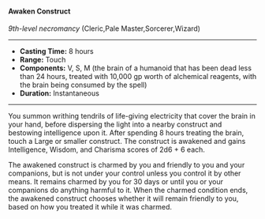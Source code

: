 #### Awaken Construct
*9th-level necromancy* (Cleric,Pale Master,Sorcerer,Wizard)
___
- **Casting Time:** 8 hours
- **Range:** Touch
- **Components:** V, S, M (the brain of a humanoid that has been dead less than 24 hours, treated with 10,000 gp worth of alchemical reagents, with the brain being consumed by the spell)
- **Duration:** Instantaneous
---
You summon writhing tendrils of life-giving electricity that cover the brain in your hand, before dispersing the light into a nearby construct and bestowing intelligence upon it. After spending 8 hours treating the brain, touch a Large or smaller construct. The construct is awakened and gains Intelligence, Wisdom, and Charisma scores of 2d6 + 6 each.

The awakened construct is charmed by you and friendly to you and your companions, but is not under your control unless you control it by other means. It remains charmed by you for 30 days or until you or your companions do anything harmful to it. When the charmed condition ends, the awakened construct chooses whether it will remain friendly to you, based on how you treated it while it was charmed.
